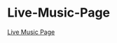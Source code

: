 # Live-Music-Page

<a href="https://karamanburak.github.io/Live-Music-Page/" rel="noFollow">Live Music Page</a>
